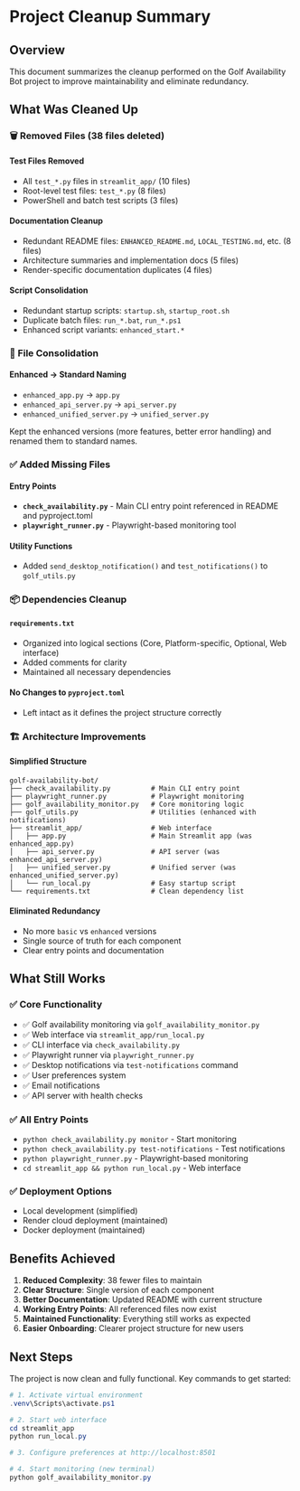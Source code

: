 # Project Cleanup Summary

## Overview
This document summarizes the cleanup performed on the Golf Availability Bot project to improve maintainability and eliminate redundancy.

## What Was Cleaned Up

### 🗑️ Removed Files (38 files deleted)

#### Test Files Removed
- All `test_*.py` files in `streamlit_app/` (10 files)
- Root-level test files: `test_*.py` (8 files)
- PowerShell and batch test scripts (3 files)

#### Documentation Cleanup
- Redundant README files: `ENHANCED_README.md`, `LOCAL_TESTING.md`, etc. (8 files)
- Architecture summaries and implementation docs (5 files)
- Render-specific documentation duplicates (4 files)

#### Script Consolidation
- Redundant startup scripts: `startup.sh`, `startup_root.sh`
- Duplicate batch files: `run_*.bat`, `run_*.ps1`
- Enhanced script variants: `enhanced_start.*`

### 🔄 File Consolidation

#### Enhanced → Standard Naming
- `enhanced_app.py` → `app.py`
- `enhanced_api_server.py` → `api_server.py` 
- `enhanced_unified_server.py` → `unified_server.py`

Kept the enhanced versions (more features, better error handling) and renamed them to standard names.

### ✅ Added Missing Files

#### Entry Points
- **`check_availability.py`** - Main CLI entry point referenced in README and pyproject.toml
- **`playwright_runner.py`** - Playwright-based monitoring tool

#### Utility Functions
- Added `send_desktop_notification()` and `test_notifications()` to `golf_utils.py`

### 📦 Dependencies Cleanup

#### `requirements.txt`
- Organized into logical sections (Core, Platform-specific, Optional, Web interface)
- Added comments for clarity
- Maintained all necessary dependencies

#### No Changes to `pyproject.toml`
- Left intact as it defines the project structure correctly

### 🏗️ Architecture Improvements

#### Simplified Structure
```
golf-availability-bot/
├── check_availability.py          # Main CLI entry point
├── playwright_runner.py           # Playwright monitoring
├── golf_availability_monitor.py   # Core monitoring logic
├── golf_utils.py                  # Utilities (enhanced with notifications)
├── streamlit_app/                 # Web interface
│   ├── app.py                     # Main Streamlit app (was enhanced_app.py)
│   ├── api_server.py              # API server (was enhanced_api_server.py)
│   ├── unified_server.py          # Unified server (was enhanced_unified_server.py)
│   └── run_local.py               # Easy startup script
└── requirements.txt               # Clean dependency list
```

#### Eliminated Redundancy
- No more `basic` vs `enhanced` versions
- Single source of truth for each component
- Clear entry points and documentation

## What Still Works

### ✅ Core Functionality
- ✅ Golf availability monitoring via `golf_availability_monitor.py`
- ✅ Web interface via `streamlit_app/run_local.py`
- ✅ CLI interface via `check_availability.py`
- ✅ Playwright runner via `playwright_runner.py`
- ✅ Desktop notifications via `test-notifications` command
- ✅ User preferences system
- ✅ Email notifications
- ✅ API server with health checks

### ✅ All Entry Points
- `python check_availability.py monitor` - Start monitoring
- `python check_availability.py test-notifications` - Test notifications
- `python playwright_runner.py` - Playwright-based monitoring
- `cd streamlit_app && python run_local.py` - Web interface

### ✅ Deployment Options
- Local development (simplified)
- Render cloud deployment (maintained)
- Docker deployment (maintained)

## Benefits Achieved

1. **Reduced Complexity**: 38 fewer files to maintain
2. **Clear Structure**: Single version of each component
3. **Better Documentation**: Updated README with current structure
4. **Working Entry Points**: All referenced files now exist
5. **Maintained Functionality**: Everything still works as expected
6. **Easier Onboarding**: Clearer project structure for new users

## Next Steps

The project is now clean and fully functional. Key commands to get started:

```powershell
# 1. Activate virtual environment
.venv\Scripts\activate.ps1

# 2. Start web interface
cd streamlit_app
python run_local.py

# 3. Configure preferences at http://localhost:8501

# 4. Start monitoring (new terminal)
python golf_availability_monitor.py
```
